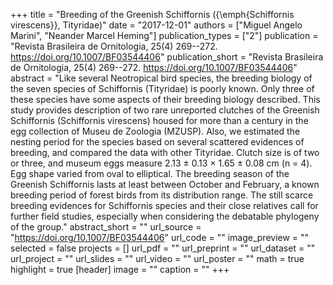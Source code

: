 +++
title = "Breeding of the Greenish Schiffornis ({\emph{Schiffornis virescens}}, Tityridae)"
date = "2017-12-01"
authors = ["Miguel Angelo Marini", "Neander Marcel Heming"]
publication_types = ["2"]
publication = "Revista Brasileira de Ornitologia, 25(4) 269--272. https://doi.org/10.1007/BF03544406"
publication_short = "Revista Brasileira de Ornitologia, 25(4) 269--272. https://doi.org/10.1007/BF03544406"
abstract = "Like several Neotropical bird species, the breeding biology of the seven species of Schiffornis (Tityridae) is poorly known. Only three of these species have some aspects of their breeding biology described. This study provides description of two rare unreported clutches of the Greenish Schiffornis (Schiffornis virescens) housed for more than a century in the egg collection of Museu de Zoologia (MZUSP). Also, we estimated the nesting period for the species based on several scattered evidences of breeding, and compared the data with other Tityridae. Clutch size is of two or three, and museum eggs measure 2.13 ± 0.13 × 1.65 ± 0.08 cm (n = 4). Egg shape varied from oval to elliptical. The breeding season of the Greenish Schiffornis lasts at least between October and February, a known breeding period of forest birds from its distribution range. The still scarce breeding evidences for Schiffornis species and their close relatives call for further field studies, especially when considering the debatable phylogeny of the group."
abstract_short = ""
url_source = "https://doi.org/10.1007/BF03544406"
url_code = ""
image_preview = ""
selected = false
projects = []
url_pdf = ""
url_preprint = ""
url_dataset = ""
url_project = ""
url_slides = ""
url_video = ""
url_poster = ""
math = true
highlight = true
[header]
image = ""
caption = ""
+++

